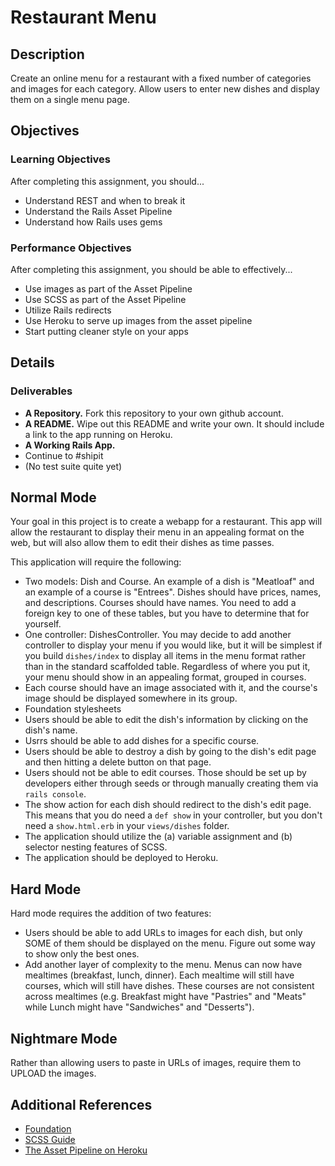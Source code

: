 # Restaurant Menu

## Description

Create an online menu for a restaurant with a fixed number of categories and images for each category.  Allow users to enter new dishes and display them on a single menu page.

## Objectives

### Learning Objectives

After completing this assignment, you should...

* Understand REST and when to break it
* Understand the Rails Asset Pipeline
* Understand how Rails uses gems

### Performance Objectives

After completing this assignment, you should be able to effectively...

* Use images as part of the Asset Pipeline
* Use SCSS as part of the Asset Pipeline
* Utilize Rails redirects
* Use Heroku to serve up images from the asset pipeline
* Start putting cleaner style on your apps

## Details

### Deliverables

* **A Repository.** Fork this repository to your own github account.
* **A README.** Wipe out this README and write your own.  It should include a link to the app running on Heroku.
* **A Working Rails App.**
* Continue to #shipit
* (No test suite quite yet)

## Normal Mode

Your goal in this project is to create a webapp for a restaurant.  This app will allow the restaurant to display their menu in an appealing format on the web, but will also allow them to edit their dishes as time passes.

This application will require the following:

* Two models: Dish and Course.  An example of a dish is "Meatloaf" and an example of a course is "Entrees".  Dishes should have prices, names, and descriptions.  Courses should have names.  You need to add a foreign key to one of these tables, but you have to determine that for yourself.
* One controller: DishesController.  You may decide to add another controller to display your menu if you would like, but it will be simplest if you build `dishes/index` to display all items in the menu format rather than in the standard scaffolded table.  Regardless of where you put it, your menu should show in an appealing format, grouped in courses.
* Each course should have an image associated with it, and the course's image should be displayed somewhere in its group.
* Foundation stylesheets
* Users should be able to edit the dish's information by clicking on the dish's name.
* Usrrs should be able to add dishes for a specific course.
* Users should be able to destroy a dish by going to the dish's edit page and then hitting a delete button on that page.
* Users should not be able to edit courses.  Those should be set up by developers either through seeds or through manually creating them via `rails console`.
* The show action for each dish should redirect to the dish's edit page.  This means that you do need a `def show` in your controller, but you don't need a `show.html.erb` in your `views/dishes` folder.
* The application should utilize the (a) variable assignment and (b) selector nesting features of SCSS.
* The application should be deployed to Heroku.

## Hard Mode

Hard mode requires the addition of two features:

* Users should be able to add URLs to images for each dish, but only SOME of them should be displayed on the menu.  Figure out some way to show only the best ones.
* Add another layer of complexity to the menu.  Menus can now have mealtimes (breakfast, lunch, dinner).  Each mealtime will still have courses, which will still have dishes.  These courses are not consistent across mealtimes (e.g. Breakfast might have "Pastries" and "Meats" while Lunch might have "Sandwiches" and "Desserts").

## Nightmare Mode

Rather than allowing users to paste in URLs of images, require them to UPLOAD the images.

## Additional References

* [Foundation](http://foundation.zurb.com/)
* [SCSS Guide](http://sass-lang.com/)
* [The Asset Pipeline on Heroku](https://devcenter.heroku.com/articles/rails-4-asset-pipeline)
